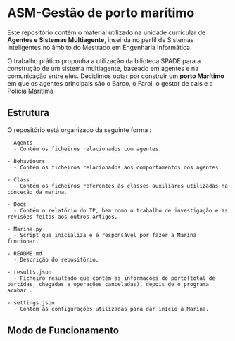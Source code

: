 # ASM-Gestão de porto marítimo

Este repositório contém o material utilizado na unidade curricular de **Agentes e Sistemas Multiagente**, inseirda no perfil de Sistemas Inteligentes no âmbito do Mestrado em Engenharia Informática.

O trabalho prático propunha a utilização da bilioteca SPADE para a construção de um sistema multiagente, baseado em agentes e na comunicação entre eles. Decidimos optar por construir um **porto Marítimo** em que os agentes principais são o Barco, o Farol, o gestor de cais e a Polícia Marítima

## Estrutura
O repositório está organizado da seguinte forma :
```
- Agents
  - Contém os ficheiros relacionados com agentes.

- Behaviours
  - Contém os ficheiros relacionados aos comportamentos dos agentes.

- Class
  - Contém os ficheiros referentes às classes auxiliares utilizadas na conceção da marina.

- Docs
  - Contém o relatório do TP, bem como o trabalho de investigação e as revisões feitas aos outros artigos.

- Marina.py
  - Script que inicializa e é responsável por fazer a Marina funcionar.

- README.md
  - Descrição do repositório.

- results.json
  - Ficheiro resultado que contém as informações do porto(total de partidas, chegadas e operações canceladas), depois de o programa acabar .

- settings.json
  - Contém as configurações utilizadas para dar início à Marina.
```
## Modo de Funcionamento
